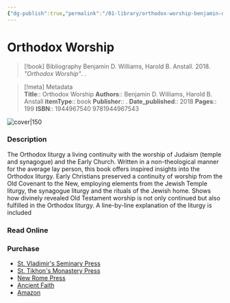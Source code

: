 ```yaml
---
{"dg-publish":true,"permalink":"/01-library/orthodox-worship-benjamin-d-williams-harold-b-anstall/","tags":["resource/book"]}
---
```


# Orthodox Worship

> [!book] Bibliography
> Benjamin D. Williams, Harold B. Anstall. 2018. *"Orthodox Worship"*. .

>[!meta] Metadata  
> **Title**:: Orthodox Worship
>**Authors**:: Benjamin D. Williams, Harold B. Anstall
>**itemType**:: book
>**Publisher**:: .
>**Date_published**:: 2018
>**Pages**:: 199
>**ISBN**:: 1944967540 9781944967543 

![cover|150](http://books.google.com/books/content?id=fhkXwQEACAAJ&printsec=frontcover&img=1&zoom=1&source=gbs_api)

### Description
The Orthodox liturgy a living continuity with the worship of Judaism (temple and synagogue) and the Early Church. Written in a non-theological manner for the average lay person, this book offers inspired insights into the Orthodox liturgy. Early Christians preserved a continuity of worship from the Old Covenant to the New, employing elements from the Jewish Temple liturgy, the synagogue liturgy and the rituals of the Jewish home. Shows how divinely revealed Old Testament worship is not only continued but also fulfilled in the Orthodox liturgy. A line-by-line explanation of the liturgy is included
### Read Online

### Purchase
- [St. Vladimir's Seminary Press](https://svspress.com/orthodox-worship-a-living-continuity/)
- [St. Tikhon's Monastery Press](https://stmpress.com/products/orthodox-worship)
- [New Rome Press](https://newromepress.com/the-orthodox-faith-worship-and-life/)
- [Ancient Faith](https://store.ancientfaith.com/orthodox-worship-a-living-continuity-with-the-synagogue-the-temple-and-the-early-church/)
- [Amazon](https://amzn.to/3GaJMlA)

